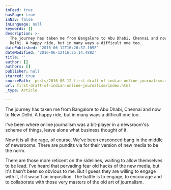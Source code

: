 ```yaml
---
inFeed: true
hasPage: true
inNav: false
inLanguage: null
keywords: []
description: >-
  The journey has taken me from Bangalore to Abu Dhabi, Chennai and now to New
  Delhi. A happy ride, but in many ways a difficult one too. 
datePublished: '2016-06-12T16:26:37.169Z'
dateModified: '2016-06-12T16:25:14.488Z'
title: ''
author: []
authors: []
publisher: null
starred: true
sourcePath: _posts/2016-06-12-first-draft-of-indian-online-journalism.md
url: first-draft-of-indian-online-journalism/index.html
_type: Article

---
```

The journey has taken me from Bangalore to Abu Dhabi, Chennai and now to New Delhi. A happy ride, but in many ways a difficult one too. 

I've been where online journalism was a bit-player in a newsroom'ss scheme of things, leave alone what business thought of it.

Now it is all the rage, of course. We've been ensconced bang in the middle of newsrooms. There are pundits via for their version of new media to be the norm. 

There are those more reticent on the sidelines, waiting to allow themselves to be lead. I've heard that pervading fear old hacks of the new media, but it's hasn't been so obvious to me. But I guess they are willing to engage with it, if it wasn't an imposition. The battle is to engage, to encourage and to collaborate with those very masters of the old art of journalism.